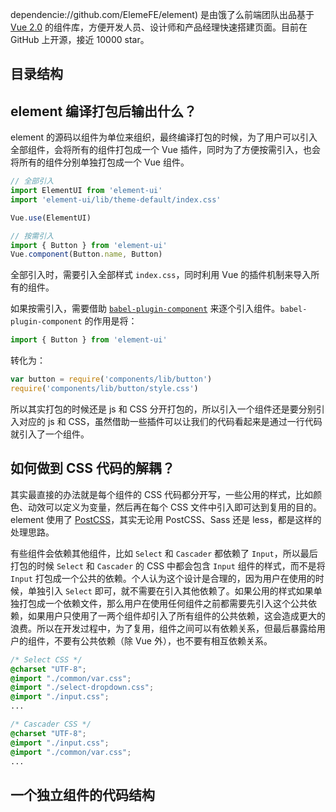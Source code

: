 dependencie://github.com/ElemeFE/element) 是由饿了么前端团队出品基于 [Vue 2.0](https://cn.vuejs.org/) 的组件库，方便开发人员、设计师和产品经理快速搭建页面。目前在 GitHub 上开源，接近 10000 star。

## 目录结构

## element 编译打包后输出什么？

element 的源码以组件为单位来组织，最终编译打包的时候，为了用户可以引入全部组件，会将所有的组件打包成一个 Vue 插件，同时为了方便按需引入，也会将所有的组件分别单独打包成一个 Vue 组件。

```javascript
// 全部引入
import ElementUI from 'element-ui'
import 'element-ui/lib/theme-default/index.css'

Vue.use(ElementUI)

// 按需引入
import { Button } from 'element-ui'
Vue.component(Button.name, Button)
```

全部引入时，需要引入全部样式 `index.css`，同时利用 Vue 的插件机制来导入所有的组件。

如果按需引入，需要借助 [`babel-plugin-component`](https://github.com/QingWei-Li/babel-plugin-component) 来逐个引入组件。`babel-plugin-component` 的作用是将：

```javascript
import { Button } from 'element-ui'
```

转化为：

```javascript
var button = require('components/lib/button')
require('components/lib/button/style.css')
```

所以其实打包的时候还是 js 和 CSS 分开打包的，所以引入一个组件还是要分别引入对应的 js 和 CSS，虽然借助一些插件可以让我们的代码看起来是通过一行代码就引入了一个组件。

## 如何做到 CSS 代码的解耦？

其实最直接的办法就是每个组件的 CSS 代码都分开写，一些公用的样式，比如颜色、动效可以定义为变量，然后再在每个 CSS 文件中引入即可达到复用的目的。element 使用了 [PostCSS](http://postcss.org/)，其实无论用 PostCSS、Sass 还是 less，都是这样的处理思路。

有些组件会依赖其他组件，比如 `Select` 和 `Cascader` 都依赖了 `Input`，所以最后打包的时候 `Select` 和 `Cascader` 的 CSS 中都会包含 `Input` 组件的样式，而不是将 `Input` 打包成一个公共的依赖。个人认为这个设计是合理的，因为用户在使用的时候，单独引入 `Select` 即可，就不需要在引入其他依赖了。如果公用的样式如果单独打包成一个依赖文件，那么用户在使用任何组件之前都需要先引入这个公共依赖，如果用户只使用了一两个组件却引入了所有组件的公共依赖，这会造成更大的浪费。所以在开发过程中，为了复用，组件之间可以有依赖关系，但最后暴露给用户的组件，不要有公共依赖（除 Vue 外），也不要有相互依赖关系。
 
 ```CSS
 /* Select CSS */
 @charset "UTF-8";
 @import "./common/var.css";
 @import "./select-dropdown.css";
 @import "./input.css";
 ...
 
 /* Cascader CSS */
 @charset "UTF-8";
 @import "./input.css";
 @import "./common/var.css";
 ...
 ```

## 一个独立组件的代码结构
